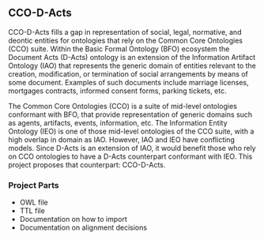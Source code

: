 ## CCO-D-Acts
CCO-D-Acts fills a gap in representation of social, legal, normative, and deontic entities for ontologies that rely on the Common Core Ontologies (CCO) suite. Within the Basic Formal Ontology (BFO) ecosystem the Document Acts (D-Acts) ontology is an extension of the Information Artifact Ontology (IAO) that represents the generic domain of entities relevant to the creation, modification, or termination of social arrangements by means of some document. Examples of such documents include marriage licenses, mortgages contracts, informed consent forms, parking tickets, etc.

The Common Core Ontologies (CCO) is a suite of mid-level ontologies conformant with BFO, that provide representation of generic domains such as agents, artifacts, events, information, etc. The Information Entity Ontology (IEO) is one of those mid-level ontologies of the CCO suite, with a high overlap in domain as IAO. However, IAO and IEO have conflicting models. Since D-Acts is an extension of IAO, it would benefit those who rely on CCO ontologies to have a D-Acts counterpart conformant with IEO. This project proposes that counterpart: CCO-D-Acts.
### Project Parts
* OWL file
* TTL file
* Documentation on how to import
* Documentation on alignment decisions
